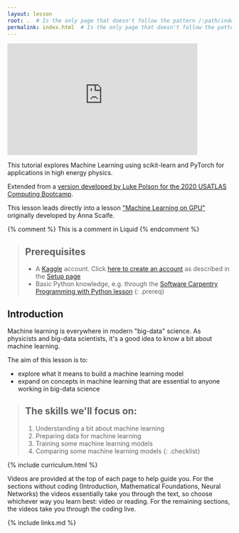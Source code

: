 ```yaml
---
layout: lesson
root: .  # Is the only page that doesn't follow the pattern /:path/index.html
permalink: index.html  # Is the only page that doesn't follow the pattern /:path/index.html
---
```


<iframe width="427" height="251" src="https://www.youtube.com/embed?v=D1qgTYq_imM&list=PLKZ9c4ONm-VmHsMKImIDEMsZI1Vp0UY-Z&ab_channel=HEPSoftwareFoundation" frameborder="0" allow="accelerometer; autoplay; encrypted-media; gyroscope; picture-in-picture" allowfullscreen></iframe>

This tutorial explores Machine Learning using scikit-learn and PyTorch for applications in high energy physics.

Extended from a [version developed by Luke Polson for the 2020 USATLAS Computing Bootcamp](https://lukepolson.github.io/HEP_ML_Lessons/).

This lesson leads directly into a lesson ["Machine Learning on GPU"](https://hsf-training.github.io/hsf-training-ml-gpu-webpage/) originally developed by Anna Scaife.

<!-- this is an html comment -->

{% comment %} This is a comment in Liquid {% endcomment %}


> ## Prerequisites
> * A [Kaggle](https://www.kaggle.com/) account. Click [here to create an account](https://www.kaggle.com/account/login?phase=startRegisterTab&returnUrl=%2F) as described in the [Setup page](https://hsf-training.github.io/hsf-training-ml-webpage/setup.html)
> * Basic Python knowledge, e.g. through the [Software Carpentry Programming with Python lesson](https://swcarpentry.github.io/python-novice-inflammation/) 
{: .prereq}

Introduction
------------

Machine learning is everywhere in modern "big-data" science. As physicists and big-data scientists, it's a good idea to know a bit about machine learning.

The aim of this lesson is to:
- explore what it means to build a machine learning model
- expand on concepts in machine learning that are essential to anyone working in big-data science

> ## The skills we'll focus on:
>
> 1.  Understanding a bit about machine learning
> 2.  Preparing data for machine learning
> 3.  Training some machine learning models
> 4.  Comparing some machine learning models
{: .checklist}

{% include curriculum.html %}

Videos are provided at the top of each page to help guide you. For the sections without coding (Introduction, Mathematical Foundations, Neural Networks) the videos essentially take you through the text, so choose whichever way you learn best: video or reading. For the remaining sections, the videos take you through the coding live.

{% include links.md %}
